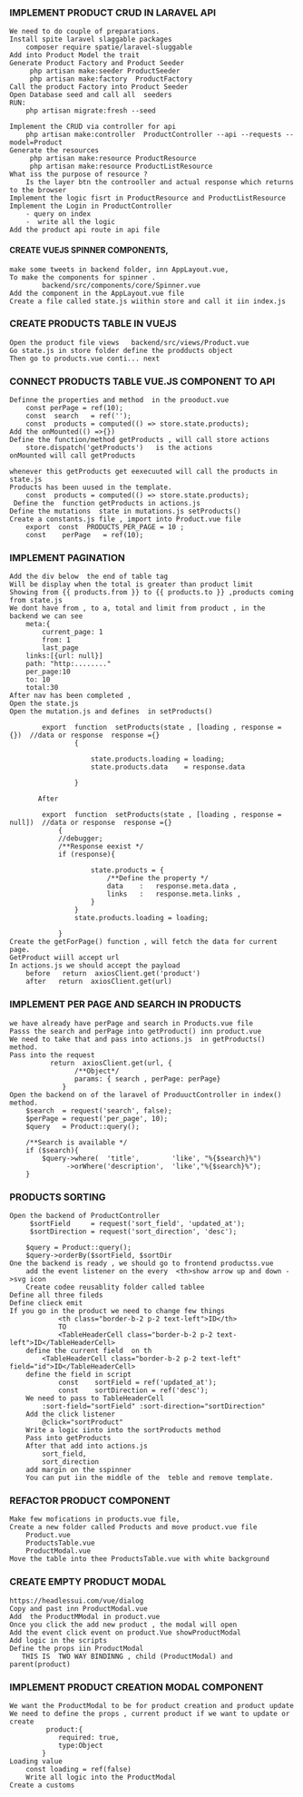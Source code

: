 ### IMPLEMENT PRODUCT CRUD  IN LARAVEL API
    We need to do couple of preparations.
    Install spite laravel slaggable packages
        composer require spatie/laravel-sluggable
    Add into Product Model the trait
    Generate Product Factory and Product Seeder
         php artisan make:seeder ProductSeeder  
         php artisan make:factory  ProductFactory   
    Call the product Factory into Product Seeder
    Open Database seed and call all  seeders
    RUN:  
        php artisan migrate:fresh --seed    

    Implement the CRUD via controller for api
        php artisan make:controller  ProductController --api --requests --model=Product   
    Generate the resources
         php artisan make:resource ProductResource 
         php artisan make:resource ProductListResource 
    What iss the purpose of resource ? 
        Is the layer btn the controoller and actual response which returns to the browser
    Implement the logic fisrt in ProductResource and ProductListResource 
    Implement the Login in ProductController
        - query on index
        -  write all the logic 
    Add the product api route in api file


#### CREATE VUEJS SPINNER COMPONENTS,
    make some tweets in backend folder, inn AppLayout.vue, 
    To make the components for spinner .
            backend/src/components/core/Spinner.vue
    Add the component in the AppLayout.vue file
    Create a file called state.js wiithin store and call it iin index.js


### CREATE PRODUCTS TABLE IN VUEJS
    Open the product file views   backend/src/views/Product.vue
    Go state.js in store folder define the prodducts object
    Then go to products.vue conti... next

### CONNECT PRODUCTS TABLE VUE.JS COMPONENT TO API
    Definne the properties and method  in the prooduct.vue
        const perPage = ref(10);
        const  search   = ref('');
        const  products = computed(() => store.state.products);
    Add the onMounted(() =>{})
    Define the function/method getProducts , will call store actions 
        store.dispatch('getProducts')   is the actions
    onMounted will call getProducts
   
    whenever this getProducts get eexecuuted will call the products in state.js
    Products has been uused in the template.
        const  products = computed(() => store.state.products);
     Define the  function getProducts in actions.js
    Define the mutations  state in mutations.js setProducts()
    Create a constants.js file , import into Product.vue file
        export  const  PRODUCTS_PER_PAGE = 10 ;
        const    perPage   = ref(10);

###  IMPLEMENT PAGINATION
    Add the div below  the end of table tag
    Will be display when the total is greater than product limit
    Showing from {{ products.from }} to {{ products.to }} ,products coming from state.js
    We dont have from , to a, total and limit from product , in the backend we can see
        meta:{
            current_page: 1
            from: 1
            last_page
        links:[{url: null}]
        path: "http:........"
        per_page:10
        to: 10
        total:30
    After nav has been completed , 
    Open the state.js
    Open the mutation.js and defines  in setProducts()

            export  function  setProducts(state , [loading , response = {})  //data or response  response ={}
                    {
                    
                        state.products.loading = loading;
                        state.products.data    = response.data

                    }

           After

            export  function  setProducts(state , [loading , response = null])  //data or response  response ={}
                {
                //debugger;
                /**Response eexist */
                if (response){
                
                        state.products = {
                            /**Define the property */
                            data    :   response.meta.data ,
                            links   :   response.meta.links ,
                        }
                    }
                    state.products.loading = loading;
                
                }
    Create the getForPage() function , will fetch the data for current page.
    GetProduct wiill accept url
    In actions.js we should accept the payload
        before   return  axiosClient.get('product')
        after   return  axiosClient.get(url)

### IMPLEMENT PER PAGE AND SEARCH IN PRODUCTS
    we have already have perPage and search in Products.vue file
    Passs the search and perPage into getProduct() inn product.vue
    We need to take that and pass into actions.js  in getProducts() method.
    Pass into the request  
              return  axiosClient.get(url, {
                    /**Object*/
                    params: { search , perPage: perPage}
                 }
    Open the backend on of the laravel of ProduuctController in index() method.
        $search  = request('search', false);
        $perPage = request('per_page', 10);
        $query   = Product::query();

        /**Search is available */
        if ($search){
            $query->where(  'title',        'like', "%{$search}%")
                  ->orWhere('description',  'like',"%{$search}%");
        }

### PRODUCTS SORTING 
    Open the backend of ProductController
         $sortField     = request('sort_field', 'updated_at');
         $sortDirection = request('sort_direction', 'desc');

        $query = Product::query();
        $query->orderBy($sortField, $sortDir
    One the backend is ready , we should go to frontend productss.vue
        add the event listener on the every  <th>show arrow up and down ->svg icon
        Create codee reusablity folder called tablee
    Define all three fileds
    Define clieck emit
    If you go in the product we need to change few things
                <th class="border-b-2 p-2 text-left">ID</th> 
                TO
                <TableHeaderCell class="border-b-2 p-2 text-left">ID</TableHeaderCell>
        define the current field  on th
            <TableHeaderCell class="border-b-2 p-2 text-left" field="id">ID</TableHeaderCell>
        define the field in script 
                const    sortField = ref('updated_at');
                const    sortDirection = ref('desc');
        We need to pass to TableHeaderCell
            :sort-field="sortField" :sort-direction="sortDirection"
        Add the click listener 
            @click="sortProduct"
        Write a logic iinto into the sortProducts method
        Pass into getProducts 
        After that add into actions.js
            sort_field,
            sort_direction
        add margin on the sspinner 
        You can put iin the middle of the  teble and remove template.


### REFACTOR PRODUCT COMPONENT
    Make few mofications in products.vue file,
    Create a new folder called Products and move product.vue file
        Product.vue
        ProductsTable.vue
        ProductModal.vue
    Move the table into thee ProductsTable.vue with white background

### CREATE EMPTY PRODUCT MODAL
    https://headlessui.com/vue/dialog
    Copy and past inn ProductModal.vue
    Add  the ProductMModal in product.vue
    Once you click the add new product , the modal will open   
    Add the event click event on product.Vue showProductModal
    Add logic in the scripts
    Define the props iin ProductModal
       THIS IS  TWO WAY BINDINNG , child (ProductModal) and parent(product)

### IMPLEMENT PRODUCT CREATION MODAL COMPONENT
    We want the ProductModal to be for product creation and product update
    We need to define the props , current product if we want to update or create
             product:{
                required: true,
                type:Object
            }
    Loading value 
        const loading = ref(false)
        Write all logic into the ProductModal
    Create a customs 
    










































